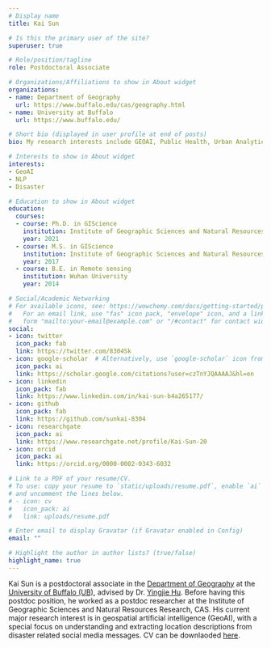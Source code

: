 ```yaml
---
# Display name
title: Kai Sun

# Is this the primary user of the site?
superuser: true

# Role/position/tagline
role: Postdoctoral Associate

# Organizations/Affiliations to show in About widget
organizations:
- name: Department of Geography
  url: https://www.buffalo.edu/cas/geography.html
- name: University at Buffalo
  url: https://www.buffalo.edu/

# Short bio (displayed in user profile at end of posts)
bio: My research interests include GEOAI, Public Health, Urban Analytics.

# Interests to show in About widget
interests:
- GeoAI
- NLP
- Disaster

# Education to show in About widget
education:
  courses:
  - course: Ph.D. in GIScience
    institution: Institute of Geographic Sciences and Natural Resources Research, CAS
    year: 2021
  - course: M.S. in GIScience
    institution: Institute of Geographic Sciences and Natural Resources Research, CAS
    year: 2017
  - course: B.E. in Remote sensing
    institution: Wuhan University
    year: 2014

# Social/Academic Networking
# For available icons, see: https://wowchemy.com/docs/getting-started/page-builder/#icons
#   For an email link, use "fas" icon pack, "envelope" icon, and a link in the
#   form "mailto:your-email@example.com" or "/#contact" for contact widget.
social:
- icon: twitter
  icon_pack: fab
  link: https://twitter.com/8304Sk
- icon: google-scholar  # Alternatively, use `google-scholar` icon from `ai` icon pack
  icon_pack: ai
  link: https://scholar.google.com/citations?user=czTnYJQAAAAJ&hl=en
- icon: linkedin
  icon_pack: fab
  link: https://www.linkedin.com/in/kai-sun-b4a265177/
- icon: github
  icon_pack: fab
  link: https://github.com/sunkai-8304
- icon: researchgate
  icon_pack: ai
  link: https://www.researchgate.net/profile/Kai-Sun-20
- icon: orcid
  icon_pack: ai
  link: https://orcid.org/0000-0002-0343-6032

# Link to a PDF of your resume/CV.
# To use: copy your resume to `static/uploads/resume.pdf`, enable `ai` icons in `params.toml`, 
# and uncomment the lines below.
# - icon: cv
#   icon_pack: ai
#   link: uploads/resume.pdf

# Enter email to display Gravatar (if Gravatar enabled in Config)
email: ""

# Highlight the author in author lists? (true/false)
highlight_name: true
---
```


Kai Sun is a postdoctoral associate in the [Department of Geography](https://www.buffalo.edu/cas/geography.html) at the [University of Buffalo (UB)](https://www.buffalo.edu/), advised by Dr. [Yingjie Hu](http://www.acsu.buffalo.edu/~yhu42/). Before having this postdoc position, he worked as a postdoc researcher at the Institute of Geographic Sciences and Natural Resources Research, CAS. His current major research interest is in geospatial artificial intelligence (GeoAI), with a special focus on understanding and extracting location descriptions from disaster related social media messages. CV can be downlaoded [here](https://github.com/sunkai-8304/papers/blob/main/CV_KaiSun20230220.pdf).
